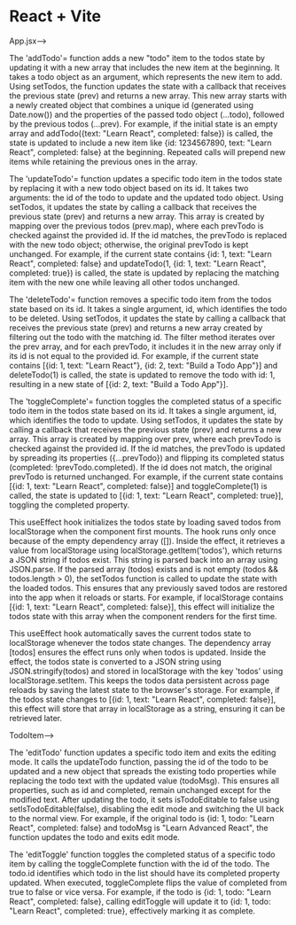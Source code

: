 # React + Vite
App.jsx-->

The 'addTodo'= function adds a new "todo" item to the todos state by updating it with a new array that includes the new item at the beginning. It takes a todo object as an argument, which represents the new item to add. Using setTodos, the function updates the state with a callback that receives the previous state (prev) and returns a new array. This new array starts with a newly created object that combines a unique id (generated using Date.now()) and the properties of the passed todo object (...todo), followed by the previous todos (...prev). For example, if the initial state is an empty array and addTodo({text: "Learn React", completed: false}) is called, the state is updated to include a new item like {id: 1234567890, text: "Learn React", completed: false} at the beginning. Repeated calls will prepend new items while retaining the previous ones in the array.

The 'updateTodo'= function updates a specific todo item in the todos state by replacing it with a new todo object based on its id. It takes two arguments: the id of the todo to update and the updated todo object. Using setTodos, it updates the state by calling a callback that receives the previous state (prev) and returns a new array. This array is created by mapping over the previous todos (prev.map), where each prevTodo is checked against the provided id. If the id matches, the prevTodo is replaced with the new todo object; otherwise, the original prevTodo is kept unchanged. For example, if the current state contains {id: 1, text: "Learn React", completed: false} and updateTodo(1, {id: 1, text: "Learn React", completed: true}) is called, the state is updated by replacing the matching item with the new one while leaving all other todos unchanged.

The 'deleteTodo'= function removes a specific todo item from the todos state based on its id. It takes a single argument, id, which identifies the todo to be deleted. Using setTodos, it updates the state by calling a callback that receives the previous state (prev) and returns a new array created by filtering out the todo with the matching id. The filter method iterates over the prev array, and for each prevTodo, it includes it in the new array only if its id is not equal to the provided id. For example, if the current state contains [{id: 1, text: "Learn React"}, {id: 2, text: "Build a Todo App"}] and deleteTodo(1) is called, the state is updated to remove the todo with id: 1, resulting in a new state of [{id: 2, text: "Build a Todo App"}].

The 'toggleComplete'= function toggles the completed status of a specific todo item in the todos state based on its id. It takes a single argument, id, which identifies the todo to update. Using setTodos, it updates the state by calling a callback that receives the previous state (prev) and returns a new array. This array is created by mapping over prev, where each prevTodo is checked against the provided id. If the id matches, the prevTodo is updated by spreading its properties ({...prevTodo}) and flipping its completed status (completed: !prevTodo.completed). If the id does not match, the original prevTodo is returned unchanged. For example, if the current state contains [{id: 1, text: "Learn React", completed: false}] and toggleComplete(1) is called, the state is updated to [{id: 1, text: "Learn React", completed: true}], toggling the completed property.

This useEffect hook initializes the todos state by loading saved todos from localStorage when the component first mounts. The hook runs only once because of the empty dependency array ([]). Inside the effect, it retrieves a value from localStorage using localStorage.getItem('todos'), which returns a JSON string if todos exist. This string is parsed back into an array using JSON.parse. If the parsed array (todos) exists and is not empty (todos && todos.length > 0), the setTodos function is called to update the state with the loaded todos. This ensures that any previously saved todos are restored into the app when it reloads or starts. For example, if localStorage contains [{id: 1, text: "Learn React", completed: false}], this effect will initialize the todos state with this array when the component renders for the first time.

This useEffect hook automatically saves the current todos state to localStorage whenever the todos state changes. The dependency array [todos] ensures the effect runs only when todos is updated. Inside the effect, the todos state is converted to a JSON string using JSON.stringify(todos) and stored in localStorage with the key 'todos' using localStorage.setItem. This keeps the todos data persistent across page reloads by saving the latest state to the browser's storage. For example, if the todos state changes to [{id: 1, text: "Learn React", completed: false}], this effect will store that array in localStorage as a string, ensuring it can be retrieved later.

TodoItem-->

The 'editTodo' function updates a specific todo item and exits the editing mode. It calls the updateTodo function, passing the id of the todo to be updated and a new object that spreads the existing todo properties while replacing the todo text with the updated value (todoMsg). This ensures all properties, such as id and completed, remain unchanged except for the modified text. After updating the todo, it sets isTodoEditable to false using setIsTodoEditable(false), disabling the edit mode and switching the UI back to the normal view. For example, if the original todo is {id: 1, todo: "Learn React", completed: false} and todoMsg is "Learn Advanced React", the function updates the todo and exits edit mode.

The 'editToggle' function toggles the completed status of a specific todo item by calling the toggleComplete function with the id of the todo. The todo.id identifies which todo in the list should have its completed property updated. When executed, toggleComplete flips the value of completed from true to false or vice versa. For example, if the todo is {id: 1, todo: "Learn React", completed: false}, calling editToggle will update it to {id: 1, todo: "Learn React", completed: true}, effectively marking it as complete.
